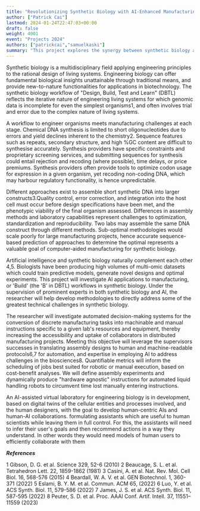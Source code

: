 ```yaml
---
title: "Revolutionizing Synthetic Biology with AI-Enhanced Manufacturing Workflows"
author: ["Patrick Cai"]
lastmod: 2024-01-24T22:47:03+00:00
draft: false
weight: 4001
event: "Projects 2024"
authors: ["patrickcai","samuelkaski"]
summary: "This project explores the synergy between synthetic biology and AI to overcome inherent challenges in the Design, Build, Test, and Learn workflow of synthetic biology. By integrating AI into manufacturing processes, the project aims to streamline, automate and optimize engineered living systems. Led by experts in both fields, the research focuses on developing automated systems for converting manufacturing tasks into lab-specific instructions. The project not only addresses current challenges in synthetic biology but also envisions an AI-assisted virtual laboratory for more efficient human-AI collaborations."
---
```


Synthetic biology is a multidisciplinary field applying engineering principles to the rational design of living systems. Engineering biology can offer fundamental biological insights unattainable through traditional means, and provide new-to-nature functionalities for applications in biotechnology. The synthetic biology workflow of "Design, Build, Test and Learn" (DBTL) reflects the iterative nature of engineering living systems for which genomic data is incomplete for even the simplest organisms1, and often involves trial and error due to the complex nature of living systems.

A workflow to engineer organisms meets manufacturing challenges at each stage. Chemical DNA synthesis is limited to short oligonucleotides due to errors and yield declines inherent to the chemistry2. Sequence features such as repeats, secondary structure, and high &#37;GC content are difficult to synthesise accurately. Synthesis providers have specific constraints and proprietary screening services, and submitting sequences for synthesis could entail rejection and recoding (where possible), time delays, or price premiums. Synthesis providers often provide tools to optimize codon usage for expression in a given organism, yet recoding non-coding DNA, which may harbour regulatory functionality, is hence unpredictable.

Different approaches exist to assemble short synthetic DNA into larger constructs3.Quality control, error correction, and integration into the host cell must occur before design specifications have been met, and the phenotypic viability of the final organism assessed. Differences in assembly methods and laboratory capabilities represent challenges to optimization, standardization and reproducibility. Two labs may assemble the same DNA construct through different methods. Sub-optimal methodologies would scale poorly for large manufacturing projects, hence accurate sequence-based prediction of approaches to determine the optimal represents a valuable goal of computer-aided manufacturing for synthetic biology.

Artificial intelligence and synthetic biology naturally complement each other 4,5. Biologists have been producing high volumes of multi-omic datasets which could train predictive models, generate novel designs and optimal experiments. This project will investigate AI applications to manufacturing, or 'Build' (the 'B' in DBTL) workflows in synthetic biology. Under the supervision of prominent experts in both synthetic biology and AI, the researcher will help develop methodologies to directly address some of the greatest technical challenges in synthetic biology.

The researcher will investigate automated decision-making systems for the conversion of discrete manufacturing tasks into machinable and manual instructions specific to a given lab's resources and equipment, thereby increasing the accessibility and uptake of collaborators in distributed manufacturing projects. Meeting this objective will leverage the supervisors successes in translating assembly designs to human and machine-readable protocols6,7 for automation, and expertise in employing AI to address challenges in the biosciences8. Quantifiable metrics will inform the scheduling of jobs best suited for robotic or manual execution, based on cost-benefit analyses. We will define assembly experiments and dynamically produce "hardware agnostic" instructions for automated liquid handling robots to circumvent time lost manually entering instructions.

An AI-assisted virtual laboratory for engineering biology is in development, based on digital twins of the cellular entities and processes involved, and the human designers, with the goal to develop human-centric AIs and human-AI collaborations. formulating assistants which are useful to human scientists while leaving them in full control. For this, the assistants will need to infer their user's goals and then recommend actions in a way they understand. In other words they would need models of human users to efficiently collaborate with them

***References***

1 Gibson, D. G. et al. Science 329, 52-6 (2010)
2 Beaucage, S. L. et al. Tetrahedron Lett. 22, 1859-1862 (1981)
3 Casini, A. et al. Nat. Rev. Mol. Cell Biol. 16, 568-576 (2015)
4 Beardall, W. A. V. et al. GEN Biotechnol. 1, 360-371 (2022)
5 Eslami, B. Y. M. et al. Commun. ACM 65, (2022)
6 Luo, Y. et al. ACS Synth. Biol. 11, 579-586 (2022)
7 James, J. S. et al. ACS Synth. Biol. 11, 587-595 (2022)
8 Peuter, S. D. et al. Proc. AAAI Conf. Artif. Intell. 37, 11551–11559 (2023)

